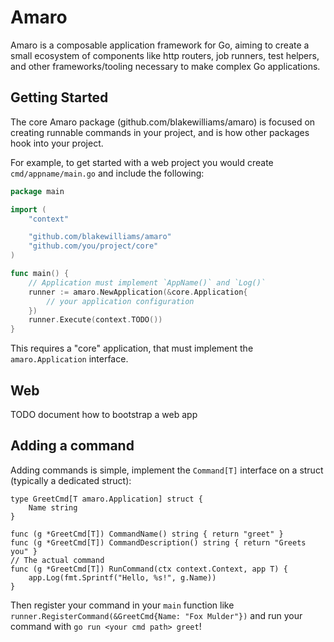 # Amaro

Amaro is a composable application framework for Go, aiming to create a small ecosystem of components like http routers, job runners, test helpers, and other frameworks/tooling necessary to make complex Go applications.

## Getting Started

The core Amaro package (github.com/blakewilliams/amaro) is focused on creating runnable commands in your project, and is how other packages hook into your project.

For example, to get started with a web project you would create `cmd/appname/main.go` and include the following:

```go
package main

import (
	"context"

	"github.com/blakewilliams/amaro"
    "github.com/you/project/core"
)

func main() {
	// Application must implement `AppName()` and `Log()`
	runner := amaro.NewApplication(&core.Application{
		// your application configuration
    })
	runner.Execute(context.TODO())
}
```

This requires a "core" application, that must implement the `amaro.Application` interface.

## Web

TODO document how to bootstrap a web app

## Adding a command

Adding commands is simple, implement the `Command[T]` interface on a struct (typically a dedicated struct):

```
type GreetCmd[T amaro.Application] struct {
	Name string
}

func (g *GreetCmd[T]) CommandName() string { return "greet" }
func (g *GreetCmd[T]) CommandDescription() string { return "Greets you" }
// The actual command
func (g *GreetCmd[T]) RunCommand(ctx context.Context, app T) {
	app.Log(fmt.Sprintf("Hello, %s!", g.Name))
}
```

Then register your command in your `main` function like `runner.RegisterCommand(&GreetCmd{Name: "Fox Mulder"})` and run your command with `go run <your cmd path> greet`!
